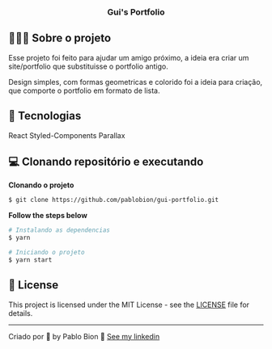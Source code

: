 
<h3 align="center">
  Gui's Portfolio
</h3>





## 💇🏻‍♂️ Sobre o projeto

Esse projeto foi feito para ajudar um amigo próximo, a ideia era criar um site/portfolio que substituisse o portfolio antigo.

Design simples, com formas geometricas e colorido foi a ideia para criação, que comporte o portfolio em formato de lista.

## 🚀 Tecnologias

React
Styled-Components
Parallax


## 💻 Clonando repositório e executando

**Clonando o projeto**

```bash
$ git clone https://github.com/pablobion/gui-portfolio.git
```


**Follow the steps below**

```bash
# Instalando as dependencias
$ yarn

```

```bash
# Iniciando o projeto
$ yarn start

```


## 📝 License

This project is licensed under the MIT License - see the [LICENSE](LICENSE) file for details.

---

Criado por 💜 by Pablo Bion 👋 [See my linkedin](https://www.linkedin.com/in/eliasgcf/)
